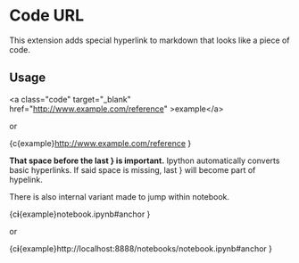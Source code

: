 Code URL
========

This extension adds special hyperlink to markdown that looks like a piece of code.

Usage
-----

&lt;a class="code" target="_blank" href="http://www.example.com/reference" &gt;example&lt;/a&gt;

or

{c{example}http://www.example.com/reference }

**That space before the last } is important.**
Ipython automatically converts basic hyperlinks. If said space is missing, last } will become part of hypelink.

There is also internal variant made to jump within notebook.

{c**i**{example}notebook.ipynb#anchor }

or

{c**i**{example}http://localhost:8888/notebooks/notebook.ipynb#anchor }